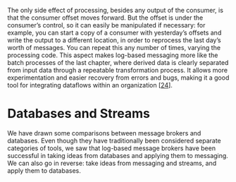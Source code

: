 The only side effect of processing, besides any output of the consumer, is that the consumer offset
moves forward. But the offset is under the consumer’s control, so it can easily be manipulated if
necessary: for example, you can start a copy of a consumer with yesterday’s offsets and write the
output to a different location, in order to reprocess the last day’s worth of messages. You can
repeat this any number of times, varying the processing code. 
This aspect makes log-based messaging more like the batch processes of the last chapter, where
derived data is clearly separated from input data through a repeatable transformation process. It
allows more experimentation and easier recovery from errors and bugs, making it a good tool for
integrating dataflows within an organization [[24](ch11.html#Kreps2013vs_ch11)]. # Databases and Streams 
We have drawn some comparisons between message brokers and databases. Even though they have
traditionally been considered separate categories of tools, we saw that log-based message
brokers have been successful in taking ideas from databases and applying them to messaging. We can
also go in reverse: take ideas from messaging and streams, and apply them to databases.
